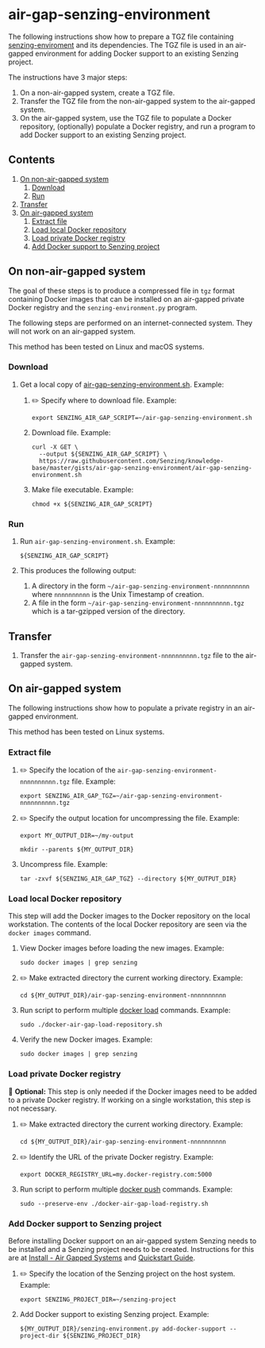 # air-gap-senzing-environment

The following instructions show how to prepare a TGZ file containing
[senzing-enviroment](https://github.com/Senzing/senzing-environment)
and its dependencies.
The TGZ file is used in an air-gapped environment
for adding Docker support to an existing Senzing project.

The instructions have 3 major steps:

1. On a non-air-gapped system, create a TGZ file.
1. Transfer the TGZ file from the non-air-gapped system to the air-gapped system.
1. On the air-gapped system, use the TGZ file to populate a Docker repository,
   (optionally) populate a Docker registry,
   and run a program to add Docker support to an existing Senzing project.

## Contents

1. [On non-air-gapped system](#on-non-air-gapped-system)
    1. [Download](#download)
    1. [Run](#run)
1. [Transfer](#transfer)
1. [On air-gapped system](#on-air-gapped-system)
    1. [Extract file](#extract-file)
    1. [Load local Docker repository](#load-local-docker-repository)
    1. [Load private Docker registry](#load-private-docker-registry)
    1. [Add Docker support to Senzing project](#add-docker-support-to-senzing-project)

## On non-air-gapped system

The goal of these steps is to produce a compressed file in `tgz` format
containing Docker images that can be installed on an air-gapped private Docker registry
and the `senzing-environment.py` program.

The following steps are performed on an internet-connected system.
They will not work on an air-gapped system.

This method has been tested on Linux and macOS systems.

### Download

1. Get a local copy of
   [air-gap-senzing-environment.sh](air-gap-senzing-environment.sh).
   Example:

    1. :pencil2: Specify where to download file.
       Example:

        ```console
        export SENZING_AIR_GAP_SCRIPT=~/air-gap-senzing-environment.sh
        ```

    1. Download file.
       Example:

        ```console
        curl -X GET \
          --output ${SENZING_AIR_GAP_SCRIPT} \
          https://raw.githubusercontent.com/Senzing/knowledge-base/master/gists/air-gap-senzing-environment/air-gap-senzing-environment.sh
        ```

    1. Make file executable.
       Example:

        ```console
        chmod +x ${SENZING_AIR_GAP_SCRIPT}
        ```

### Run

1. Run `air-gap-senzing-environment.sh`.
   Example:

    ```console
    ${SENZING_AIR_GAP_SCRIPT}
    ```

1. This produces the following output:
    1. A directory in the form `~/air-gap-senzing-environment-nnnnnnnnnn` where `nnnnnnnnnn` is the Unix Timestamp of creation.
    1. A file in the form `~/air-gap-senzing-environment-nnnnnnnnnn.tgz` which is a tar-gzipped version of the directory.

## Transfer

1. Transfer the `air-gap-senzing-environment-nnnnnnnnnn.tgz` file to the air-gapped system.

## On air-gapped system

The following instructions show how to populate a private registry in an air-gapped environment.

This method has been tested on Linux systems.

### Extract file

1. :pencil2: Specify the location of the `air-gap-senzing-environment-nnnnnnnnnn.tgz` file.
   Example:

    ```console
    export SENZING_AIR_GAP_TGZ=~/air-gap-senzing-environment-nnnnnnnnnn.tgz
    ```

1. :pencil2: Specify the output location for uncompressing the file.
   Example:

    ```console
    export MY_OUTPUT_DIR=~/my-output

    mkdir --parents ${MY_OUTPUT_DIR}
    ```

1. Uncompress file.
   Example:

    ```console
    tar -zxvf ${SENZING_AIR_GAP_TGZ} --directory ${MY_OUTPUT_DIR}
    ```

### Load local Docker repository

This step will add the Docker images to the Docker repository on the local workstation.
The contents of the local Docker repository are seen via the `docker images` command.

1. View Docker images before loading the new images.
   Example:

    ```console
    sudo docker images | grep senzing
    ```

1. :pencil2: Make extracted directory the current working directory.
   Example:

    ```console
    cd ${MY_OUTPUT_DIR}/air-gap-senzing-environment-nnnnnnnnnn
    ```

1. Run script to perform multiple
   [docker load](https://docs.docker.com/engine/reference/commandline/load/)
   commands.
   Example:

    ```console
    sudo ./docker-air-gap-load-repository.sh
    ```

1. Verify the new Docker images.
   Example:

    ```console
    sudo docker images | grep senzing
    ```

### Load private Docker registry

:thinking: **Optional:** This step is only needed if the Docker images
need to be added to a private Docker registry.
If working on a single workstation, this step is not necessary.

1. :pencil2: Make extracted directory the current working directory.
   Example:

    ```console
    cd ${MY_OUTPUT_DIR}/air-gap-senzing-environment-nnnnnnnnnn
    ```

1. :pencil2: Identify the URL of the private Docker registry.
   Example:

    ```console
    export DOCKER_REGISTRY_URL=my.docker-registry.com:5000
    ```

1. Run script to perform multiple
   [docker push](https://docs.docker.com/engine/reference/commandline/push/)
   commands.
   Example:

    ```console
    sudo --preserve-env ./docker-air-gap-load-registry.sh
    ```

### Add Docker support to Senzing project

Before installing Docker support on an air-gapped system
Senzing needs to be installed and a Senzing project needs to be created.
Instructions for this are at
[Install - Air Gapped Systems](https://senzing.zendesk.com/hc/en-us/articles/360039787373-Install-Air-Gapped-Systems)
and
[Quickstart Guide](https://senzing.zendesk.com/hc/en-us/articles/115002408867-Quickstart-Guide).

1. :pencil2: Specify the location of the Senzing project on the host system.
   Example:

    ```console
    export SENZING_PROJECT_DIR=~/senzing-project
    ```

1. Add Docker support to existing Senzing project.
   Example:

    ```console
    ${MY_OUTPUT_DIR}/senzing-environment.py add-docker-support --project-dir ${SENZING_PROJECT_DIR}
    ```
